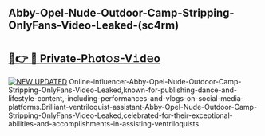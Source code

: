 ## Abby-Opel-Nude-Outdoor-Camp-Stripping-OnlyFans-Video-Leaked-(sc4rm)


# <h2><a href="https://mediaupload.pro?-19M">🔗👉 🔴 Private-P𝚑ot𝚘𝚜-V𝚒d𝚎o</a></h2>

[![NEW UPDATED](https://i.imgur.com/0qMVB7G.gif)](https://mediaupload.pro?-19M)
Online-influencer-Abby-Opel-Nude-Outdoor-Camp-Stripping-OnlyFans-Video-Leaked,known-for-publishing-dance-and-lifestyle-content,-including-performances-and-vlogs-on-social-media-platforms.Brilliant-ventriloquist-assistant-Abby-Opel-Nude-Outdoor-Camp-Stripping-OnlyFans-Video-Leaked,celebrated-for-their-exceptional-abilities-and-accomplishments-in-assisting-ventriloquists.  